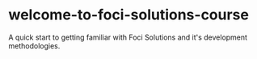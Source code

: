 # welcome-to-foci-solutions-course
A quick start to getting familiar with Foci Solutions and it's development methodologies.
